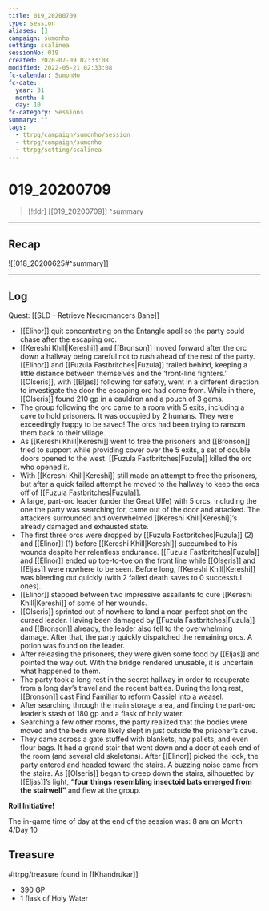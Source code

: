 ```yaml
---
title: 019_20200709
type: session
aliases: []
campaign: sumonho
setting: scalinea
sessionNo: 019
created: 2020-07-09 02:33:08
modified: 2022-05-21 02:33:08
fc-calendar: SumonHo
fc-date:
  year: 31
  month: 4
  day: 10
fc-category: Sessions
summary: ""
tags:
  - ttrpg/campaign/sumonho/session
  - ttrpg/campaign/sumonho
  - ttrpg/setting/scalinea
---
```


# 019_20200709

 > [!tldr] [[019_20200709]]
>  ^summary
---

## Recap

![[018_20200625#^summary]]

---

## Log

Quest: [[SLD - Retrieve Necromancers Bane]]

- [[Elinor]] quit concentrating on the Entangle spell so the party could chase after the escaping orc.
- [[Kereshi Khill|Kereshi]] and [[Bronson]] moved forward after the orc down a hallway being careful not to rush ahead of the rest of the party. [[Elinor]] and [[Fuzula Fastbritches|Fuzula]] trailed behind, keeping a little distance between themselves and the ‘front-line fighters.’ [[Olseris]], with [[Eljas]] following for safety, went in a different direction to investigate the door the escaping orc had come from. While in there, [[Olseris]] found 210 gp in a cauldron and a pouch of 3 gems.   
- The group following the orc came to a room with 5 exits, including a cave to hold prisoners. It was occupied by 2 humans. They were exceedingly happy to be saved! The orcs had been trying to ransom them back to their village.
- As [[Kereshi Khill|Kereshi]] went to free the prisoners and [[Bronson]] tried to support while providing cover over the 5 exits, a set of double doors opened to the west. [[Fuzula Fastbritches|Fuzula]] killed the orc who opened it.  
- With [[Kereshi Khill|Kereshi]] still made an attempt to free the prisoners, but after a quick failed attempt he moved to the hallway to keep the orcs off of [[Fuzula Fastbritches|Fuzula]].
- A large, part-orc leader (under the Great Ulfe) with 5 orcs, including the one the party was searching for, came out of the door and attacked. The attackers surrounded and overwhelmed [[Kereshi Khill|Kereshi]]’s already damaged and exhausted state. 
- The first three orcs were dropped by [[Fuzula Fastbritches|Fuzula]] (2) and [[Elinor]] (1) before [[Kereshi Khill|Kereshi]] succumbed to his wounds despite her relentless endurance. [[Fuzula Fastbritches|Fuzula]] and [[Elinor]] ended up toe-to-toe on the front line while [[Olseris]] and [[Eljas]] were nowhere to be seen. Before long, [[Kereshi Khill|Kereshi]] was bleeding out quickly (with 2 failed death saves to 0 successful ones).
- [[Elinor]] stepped between two impressive assailants to cure [[Kereshi Khill|Kereshi]] of some of her wounds.
- [[Olseris]] sprinted out of nowhere to land a near-perfect shot on the cursed leader. Having been damaged by [[Fuzula Fastbritches|Fuzula]] and [[Bronson]] already, the leader also fell to the overwhelming damage. After that, the party quickly dispatched the remaining orcs. A potion was found on the leader.
- After releasing the prisoners, they were given some food by [[Eljas]] and pointed the way out. With the bridge rendered unusable, it is uncertain what happened to them.
- The party took a long rest in the secret hallway in order to recuperate from a long day’s travel and the recent battles. During the long rest, [[Bronson]] cast Find Familiar to reform Cassiel into a weasel.
- After searching through the main storage area, and finding the part-orc leader’s stash of 180 gp and a flask of holy water.
- Searching a few other rooms, the party realized that the bodies were moved and the beds were likely slept in just outside the prisoner’s cave.
- They came across a gate stuffed with blankets, hay pallets, and even flour bags. It had a grand stair that went down and a door at each end of the room (and several old skeletons). After [[Elinor]] picked the lock, the party entered and headed toward the stairs. A buzzing noise came from the stairs. As [[Olseris]] began to creep down the stairs, silhouetted by [[Eljas]]’s light, **“four things resembling insectoid bats emerged from the stairwell”** and flew at the group.

**Roll Initiative!**

The in-game time of day at the end of the session was: 8 am on Month 4/Day 10

## Treasure

#ttrpg/treasure  found in [[Khandrukar]]

- 390 GP
- 1 flask of Holy Water
